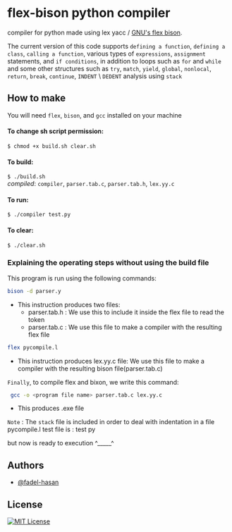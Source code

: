 # flex-bison python compiler

compiler for python made using lex yacc / [GNU's flex bison](https://www.gnu.org/software/bison/manual/).

The current version of this code supports `defining a function`, `defining a class`, `calling a function`, various types of `expressions`, `assignment` statements, and `if conditions`, in addition to loops such as `for` and `while` and some other structures such as `try`, `match`, `yield`, `global`, `nonlocal`, `return`, `break`, `continue`, `INDENT` \ `DEDENT` analysis using `stack`

## How to make
 You will need `flex`, `bison`, and `gcc` installed on your machine



#### To change sh script permission:
`$ chmod +x build.sh clear.sh`



#### To build:
`$ ./build.sh`
<br>
*compiled*: `compiler`, `parser.tab.c`, `parser.tab.h`, `lex.yy.c`




#### To run:
`$ ./compiler test.py`



#### To clear:
`$ ./clear.sh`


### Explaining the operating steps without using the build file

This program is run using the following commands:

```bash
bison -d parser.y 
```
- This instruction produces two files:
  - parser.tab.h : We use this to include it inside the flex file to read the token
  - parser.tab.c : We use this file to make a compiler with the resulting flex file

```bash
flex pycompile.l 
```
- This instruction produces lex.yy.c file: We use this file to make a compiler with the resulting bison file(parser.tab.c)

`Finally`, to compile flex and bixon, we write this command:

```bash
 gcc -o <program file name> parser.tab.c lex.yy.c
```
- This produces <name>.exe file

`Note` : The `stack` file is included in order to deal with indentation in a file pycompile.l
test file is : test py

but now is ready to execution ^_____^

## Authors

- [@fadel-hasan](https://www.github.com/fadel-hasan)


## License

[![MIT License](https://img.shields.io/badge/License-MIT-green.svg)](https://choosealicense.com/licenses/mit/)
